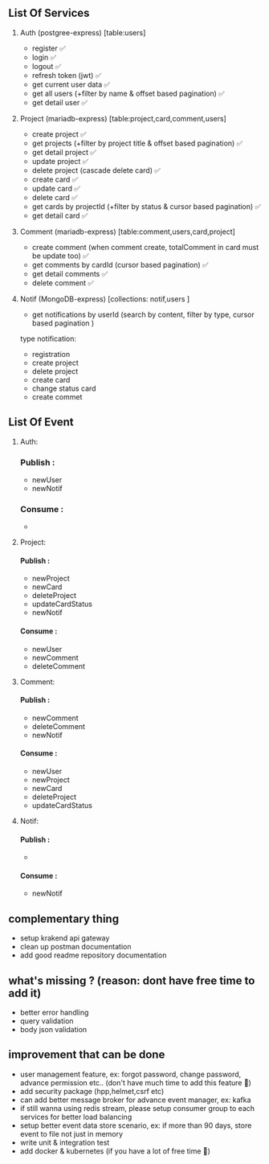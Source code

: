 ## List Of Services

1. Auth (postgree-express) [table:users]

   - register ✅
   - login ✅
   - logout ✅
   - refresh token (jwt) ✅
   - get current user data ✅
   - get all users (+filter by name & offset based pagination) ✅
   - get detail user ✅

2. Project (mariadb-express) [table:project,card,comment,users]

   - create project ✅
   - get projects (+filter by project title & offset based pagination) ✅
   - get detail project ✅
   - update project ✅
   - delete project (cascade delete card) ✅
   - create card ✅
   - update card ✅
   - delete card ✅
   - get cards by projectId (+filter by status & cursor based pagination) ✅
   - get detail card ✅

3. Comment (mariadb-express) [table:comment,users,card,project]

   - create comment (when comment create, totalComment in card must be update too) ✅
   - get comments by cardId (cursor based pagination) ✅
   - get detail comments ✅
   - delete comment ✅

4. Notif (MongoDB-express) [collections: notif,users ]

   - get notifications by userId (search by content, filter by type, cursor based pagination )

   type notification:

   - registration
   - create project
   - delete project
   - create card
   - change status card
   - create commet

## List Of Event

1. Auth:

   ### Publish :

   - newUser
   - newNotif

   ### Consume :

   -

2. Project:

   #### Publish :

   - newProject
   - newCard
   - deleteProject
   - updateCardStatus
   - newNotif

   #### Consume :

   - newUser
   - newComment
   - deleteComment

3. Comment:

   #### Publish :

   - newComment
   - deleteComment
   - newNotif

   #### Consume :

   - newUser
   - newProject
   - newCard
   - deleteProject
   - updateCardStatus

4. Notif:

   #### Publish :

   -

   #### Consume :

   - newNotif

## complementary thing

- setup krakend api gateway
- clean up postman documentation
- add good readme repository documentation

## what's missing ? (reason: dont have free time to add it)

- better error handling
- query validation
- body json validation

## improvement that can be done

- user management feature, ex: forgot password, change password, advance permission etc.. (don't have much time to add this feature 🙏)
- add security package (hpp,helmet,csrf etc)
- can add better message broker for advance event manager, ex: kafka
- if still wanna using redis stream, please setup consumer group to each services for better load balancing
- setup better event data store scenario, ex: if more than 90 days, store event to file not just in memory
- write unit & integration test
- add docker & kubernetes (if you have a lot of free time 🤣)
